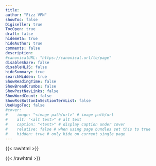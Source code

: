 ```yaml
---
title: 
author: "Fizz VPN"
showToc: false
Digiseller: true
TocOpen: true
draft: false
hidemeta: true
hideAuthor: true
comments: false
description: 
#canonicalURL: "https://canonical.url/to/page"
disableShare: false
disableHLJS: false
hideSummary: true
searchHidden: true
ShowReadingTime: false
ShowBreadCrumbs: false
ShowPostNavLinks: false
ShowWordCount: false
ShowRssButtonInSectionTermList: false
UseHugoToc: false
#cover:
#    image: "<image path/url>" # image path/url
#    alt: "<alt text>" # alt text
#    caption: "<text>" # display caption under cover
#    relative: false # when using page bundles set this to true
#    hidden: true # only hide on current single page
---
```

{{< rawhtml >}}
<center>
<div class="digiseller-buy-standalone" data-id="3700071" data-owner="0" data-lang="ru-RU" data-img="0" data-img-size="180" data-name="1" data-price="1" data-no-price="0"></div>
</center>
{{< /rawhtml >}}